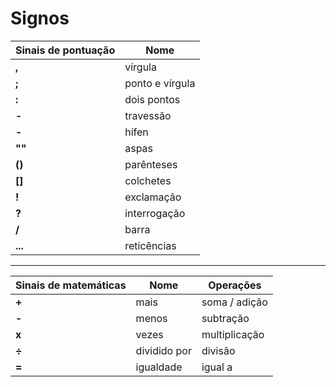 # Signos

| Sinais de pontuação | Nome|
| -- | -- |
| **,**   | vírgula |
| **;**   | ponto e vírgula |
| **:**   | dois pontos |
| **-**   | travessão |
| **-**   | hífen |
| **""**  | aspas |
| **()**  | parênteses |
| **[]**  | colchetes |
| **!**   | exclamação |
| **?**   | interrogação |
| **/**   | barra |
| **...** | reticências |

---

| Sinais de matemáticas | Nome | Operações |
| -- | -- | -- |
| **+**   | mais         | soma / adição |
| **-**   | menos        | subtração |
| **x**   | vezes        | multiplicação |
| **÷**   | dividido por | divisão |
| **=**   | igualdade    | igual a |
